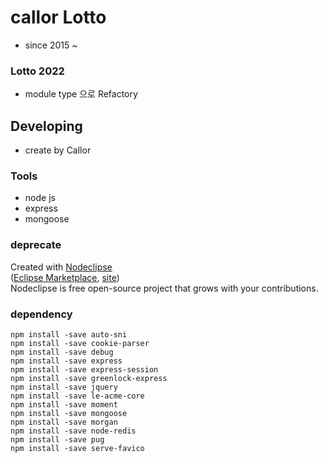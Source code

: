 # callor Lotto

- since 2015 ~

### Lotto 2022

- module type 으로 Refactory

## Developing

- create by Callor

### Tools

- node js
- express
- mongoose

### deprecate

Created with [Nodeclipse](https://github.com/Nodeclipse/nodeclipse-1)  
 ([Eclipse Marketplace](http://marketplace.eclipse.org/content/nodeclipse), [site](http://www.nodeclipse.org))  
 Nodeclipse is free open-source project that grows with your contributions.

### dependency

```
npm install -save auto-sni
npm install -save cookie-parser
npm install -save debug
npm install -save express
npm install -save express-session
npm install -save greenlock-express
npm install -save jquery
npm install -save le-acme-core
npm install -save moment
npm install -save mongoose
npm install -save morgan
npm install -save node-redis
npm install -save pug
npm install -save serve-favico
```
